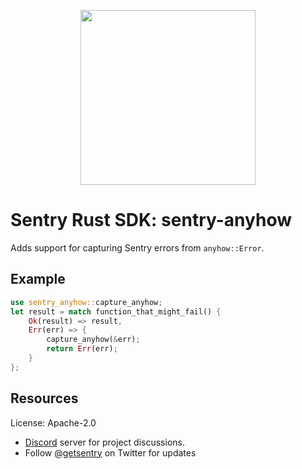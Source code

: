 <p align="center">
    <a href="https://sentry.io" target="_blank" align="center">
        <img src="https://sentry-brand.storage.googleapis.com/sentry-logo-black.png" width="280">
    </a>
</p>

# Sentry Rust SDK: sentry-anyhow

Adds support for capturing Sentry errors from `anyhow::Error`.

## Example

```rust
use sentry_anyhow::capture_anyhow;
let result = match function_that_might_fail() {
    Ok(result) => result,
    Err(err) => {
        capture_anyhow(&err);
        return Err(err);
    }
};
```

## Resources

License: Apache-2.0

- [Discord](https://discord.gg/ez5KZN7) server for project discussions.
- Follow [@getsentry](https://twitter.com/getsentry) on Twitter for updates
